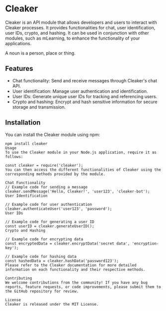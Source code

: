 # Cleaker
Cleaker is an API module that allows developers and users to interact with Cleaker processes. It provides functionalities for chat, user identification, user IDs, crypto, and hashing. It can be used in conjunction with other modules, such as mLearning, to enhance the functionality of your applications.

A noun is a person, place or thing.

## Features
- Chat functionality: Send and receive messages through Cleaker's chat API.
- User identification: Manage user authentication and identification.
- User IDs: Generate unique user IDs for tracking and referencing users.
- Crypto and hashing: Encrypt and hash sensitive information for secure storage and transmission.

## Installation
You can install the Cleaker module using npm:

```shell
npm install cleaker
Usage
To use the Cleaker module in your Node.js application, require it as follows:

const cleaker = require('cleaker');
You can then access the different functionalities of Cleaker using the corresponding methods provided by the module.

Chat Functionality
// Example code for sending a message
cleaker.sendMessage('Hello, Cleaker!', 'user123', 'cleaker-bot');
User Identification

// Example code for user authentication
cleaker.authenticateUser('user123', 'password');
User IDs

// Example code for generating a user ID
const userID = cleaker.generateUserID();
Crypto and Hashing

// Example code for encrypting data
const encryptedData = cleaker.encryptData('secret data', 'encryption-key');

// Example code for hashing data
const hashedData = cleaker.hashData('password123');
Please refer to the Cleaker documentation for more detailed information on each functionality and their respective methods.

Contributing
We welcome contributions from the community! If you have any bug reports, feature requests, or code improvements, please submit them to the GitHub repository for review.

License
Cleaker is released under the MIT License.
